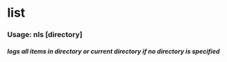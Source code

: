 # list
### Usage: nls \[directory\]
##### logs all items in directory or current directory if no directory is specified